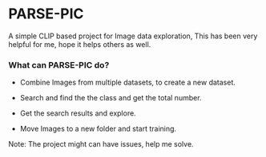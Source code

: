 # PARSE-PIC

A simple CLIP based project for Image data exploration, This has been very helpful for me, hope it helps others as well.


### What can PARSE-PIC do?

- Combine Images from multiple datasets, to create a new dataset.

- Search and find the the class and get the total number.

- Get the search results and explore.

- Move Images to a new folder and start training.


Note: The project might can have issues, help me solve.
